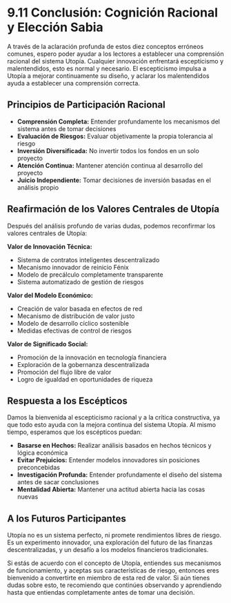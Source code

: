 # 9.11 Conclusión: Cognición Racional y Elección Sabia

A través de la aclaración profunda de estos diez conceptos erróneos comunes, espero poder ayudar a los lectores a establecer una comprensión racional del sistema Utopía. Cualquier innovación enfrentará escepticismo y malentendidos, esto es normal y necesario. El escepticismo impulsa a Utopía a mejorar continuamente su diseño, y aclarar los malentendidos ayuda a establecer una comprensión correcta.

## Principios de Participación Racional

- **Comprensión Completa:** Entender profundamente los mecanismos del sistema antes de tomar decisiones
- **Evaluación de Riesgos:** Evaluar objetivamente la propia tolerancia al riesgo
- **Inversión Diversificada:** No invertir todos los fondos en un solo proyecto
- **Atención Continua:** Mantener atención continua al desarrollo del proyecto
- **Juicio Independiente:** Tomar decisiones de inversión basadas en el análisis propio

## Reafirmación de los Valores Centrales de Utopía

Después del análisis profundo de varias dudas, podemos reconfirmar los valores centrales de Utopía:

**Valor de Innovación Técnica:**
- Sistema de contratos inteligentes descentralizado
- Mecanismo innovador de reinicio Fénix
- Modelo de precálculo completamente transparente
- Sistema automatizado de gestión de riesgos

**Valor del Modelo Económico:**
- Creación de valor basada en efectos de red
- Mecanismo de distribución de valor justo
- Modelo de desarrollo cíclico sostenible
- Medidas efectivas de control de riesgos

**Valor de Significado Social:**
- Promoción de la innovación en tecnología financiera
- Exploración de la gobernanza descentralizada
- Promoción del flujo libre de valor
- Logro de igualdad en oportunidades de riqueza

## Respuesta a los Escépticos

Damos la bienvenida al escepticismo racional y a la crítica constructiva, ya que todo esto ayuda con la mejora continua del sistema Utopía. Al mismo tiempo, esperamos que los escépticos puedan:

- **Basarse en Hechos:** Realizar análisis basados en hechos técnicos y lógica económica
- **Evitar Prejuicios:** Entender modelos innovadores sin posiciones preconcebidas
- **Investigación Profunda:** Entender profundamente el diseño del sistema antes de sacar conclusiones
- **Mentalidad Abierta:** Mantener una actitud abierta hacia las cosas nuevas

## A los Futuros Participantes

Utopía no es un sistema perfecto, ni promete rendimientos libres de riesgo. Es un experimento innovador, una exploración del futuro de las finanzas descentralizadas, y un desafío a los modelos financieros tradicionales.

Si estás de acuerdo con el concepto de Utopía, entiendes sus mecanismos de funcionamiento, y aceptas sus características de riesgo, entonces eres bienvenido a convertirte en miembro de esta red de valor. Si aún tienes dudas sobre esto, te recomiendo que continúes observando y aprendiendo hasta que entiendas completamente antes de tomar una decisión.